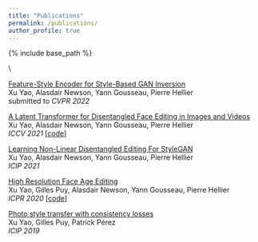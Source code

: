 ```yaml
---
title: "Publications"
permalink: /publications/
author_profile: true
---
```


{% include base_path %}

\

[Feature-Style Encoder for Style-Based GAN Inversion](https://xu-yao.github.io/files/Feature_Style_Encoder_for_Style_Based_GAN_Inversion_arxiv.pdf)  
Xu Yao, Alasdair Newson, Yann Gousseau, Pierre Hellier \
submitted to *CVPR 2022* 

[A Latent Transformer for Disentangled Face Editing in Images and Videos](https://openaccess.thecvf.com/content/ICCV2021/papers/Yao_A_Latent_Transformer_for_Disentangled_Face_Editing_in_Images_and_ICCV_2021_paper.pdf)  
Xu Yao, Alasdair Newson, Yann Gousseau, Pierre Hellier \
*ICCV 2021* [[code](https://github.com/InterDigitalInc/Latent-Transformer)]

[Learning Non-Linear Disentangled Editing For StyleGAN](https://xu-yao.github.io/files/2021ICIP_Disentanglement_final_version.pdf)  
Xu Yao, Alasdair Newson, Yann Gousseau, Pierre Hellier \
*ICIP 2021*

[High Resolution Face Age Editing](https://arxiv.org/pdf/2005.04410.pdf)  
Xu Yao, Gilles Puy, Alasdair Newson, Yann Gousseau, Pierre Hellier \
*ICPR 2020* [[code](https://github.com/InterDigitalInc/HRFAE)]

[Photo style transfer with consistency losses](https://arxiv.org/pdf/2005.04408.pdf)  
Xu Yao, Gilles Puy, Patrick Pérez \
*ICIP 2019* 